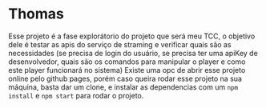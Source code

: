 # Thomas

Esse projeto é a fase explorátorio do projeto que será meu TCC, o objetivo dele é testar as apis do serviço de straming e verificar quais são as necessidades (se precisa de login do usuário, se precisa ter uma apiKey de desenvolvedor, quais são os comandos para manipular o player e como este player funcionará no sistema)
Existe uma opc de abrir esse projeto online pelo github pages, porém caso queira rodar esse projeto na sua máquina, basta dar um clone, e instalar as dependencias com um `npm install` e `npm start` para rodar o projeto.
